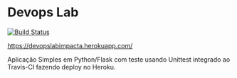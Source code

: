 # Devops Lab

[![Build Status](https://travis-ci.com/NicholasOliveira/devopslab.svg?branch=master)](https://travis-ci.com/NicholasOliveira/devopslab.svg?branch=master)


https://devopslabimpacta.herokuapp.com/

Aplicação Simples em  Python/Flask com teste usando Unittest integrado ao Travis-CI fazendo deploy no Heroku.
